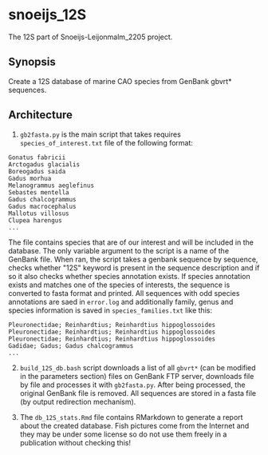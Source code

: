 # snoeijs_12S

The 12S part of Snoeijs-Leijonmalm_2205 project.

## Synopsis
Create a 12S database of marine CAO species from GenBank gbvrt* sequences. 

## Architecture

1. `gb2fasta.py` is the main script that takes requires `species_of_interest.txt` file of the following format:
```
Gonatus fabricii
Arctogadus glacialis
Boreogadus saida
Gadus morhua
Melanogrammus aeglefinus
Sebastes mentella
Gadus chalcogrammus
Gadus macrocephalus
Mallotus villosus
Clupea harengus
...
```
The file contains species that are of our interest and will be included in the database. 
The only variable argument to the script is a name of the GenBank file. When ran, the script takes a genbank sequence by sequence, 
checks whether "12S" keyword is present in the sequence description and if so it also checks whether species annotation exists. If species annotation exists and matches one of the species of interests, the sequence is converted to fasta format and printed. All sequences with odd species annotations are saed in `error.log` and additionally family, genus and species information is saved in `species_families.txt` like this:
```
Pleuronectidae; Reinhardtius; Reinhardtius hippoglossoides
Pleuronectidae; Reinhardtius; Reinhardtius hippoglossoides
Pleuronectidae; Reinhardtius; Reinhardtius hippoglossoides
Gadidae; Gadus; Gadus chalcogrammus
...
```

2. `build_12S_db.bash` script downloads a list of all `gbvrt*` (can be modified in the parameters section) files on GenBank FTP server, downloads file by file and processes it with `gb2fasta.py`. After being processed, the original GenBank file is removed. All sequences are stored in a fasta file (by output redirection mechanism).

3. The `db_12S_stats.Rmd` file contains RMarkdown to generate a report about the created database. Fish pictures come from the Internet and they may be under some license so do not use them freely in a publication without checking this!
